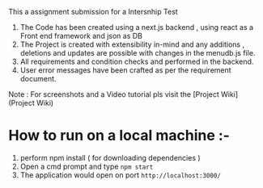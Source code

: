 This a assignment submission for a Intersnhip Test

1. The Code has been created using a next.js backend , using react as a Front end framework and json as DB
2. The Project is created with extensibility in-mind and any additions , deletions and updates are possible with changes in the
   menudb.js file.
3. All requirements and condition checks and performed in the backend.
4. User error messages have been crafted as per the requirement document.

Note : For screenshots and a Video tutorial pls visit the [Project Wiki](Project Wiki)
# How to run on a local machine :- 
1. perform npm install ( for downloading dependencies )
2. Open a cmd prompt and type `npm start`
3. The application would open on port `http://localhost:3000/`
